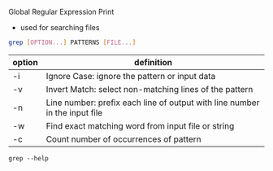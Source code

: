 Global Regular Expression Print 
- used for searching files 
```bash
grep [OPTION...] PATTERNS [FILE...]
```


| option | definition                                                                 |
| ------ | -------------------------------------------------------------------------- |
| -i     | Ignore Case: ignore the pattern or input data                              |
| -v     | Invert Match: select non-matching lines of the pattern                     |
| -n     | Line number: prefix each line of output with line number in the input file |
| -w     | Find exact matching word from input file or string                         |
| -c     | Count number of occurrences of pattern                                     |
`grep --help`


